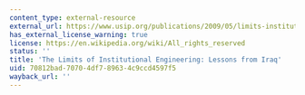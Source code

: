 ```yaml
---
content_type: external-resource
external_url: https://www.usip.org/publications/2009/05/limits-institutional-engineering-lessons-iraq
has_external_license_warning: true
license: https://en.wikipedia.org/wiki/All_rights_reserved
status: ''
title: 'The Limits of Institutional Engineering: Lessons from Iraq'
uid: 70812bad-7070-4df7-8963-4c9ccd4597f5
wayback_url: ''
---
```

